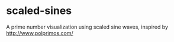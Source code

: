scaled-sines
============

A prime number visualization using scaled sine waves, inspired by http://www.polprimos.com/
